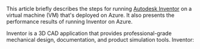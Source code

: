 This article briefly describes the steps for running [Autodesk Inventor](https://www.autodesk.com/products/inventor/overview?term=1-YEAR&tab=subscription) on a virtual machine (VM) that's deployed on Azure. It also presents the performance results of running Inventor on Azure.

Inventor is a 3D CAD application that provides professional-grade mechanical design, documentation, and product simulation tools. Inventor:
